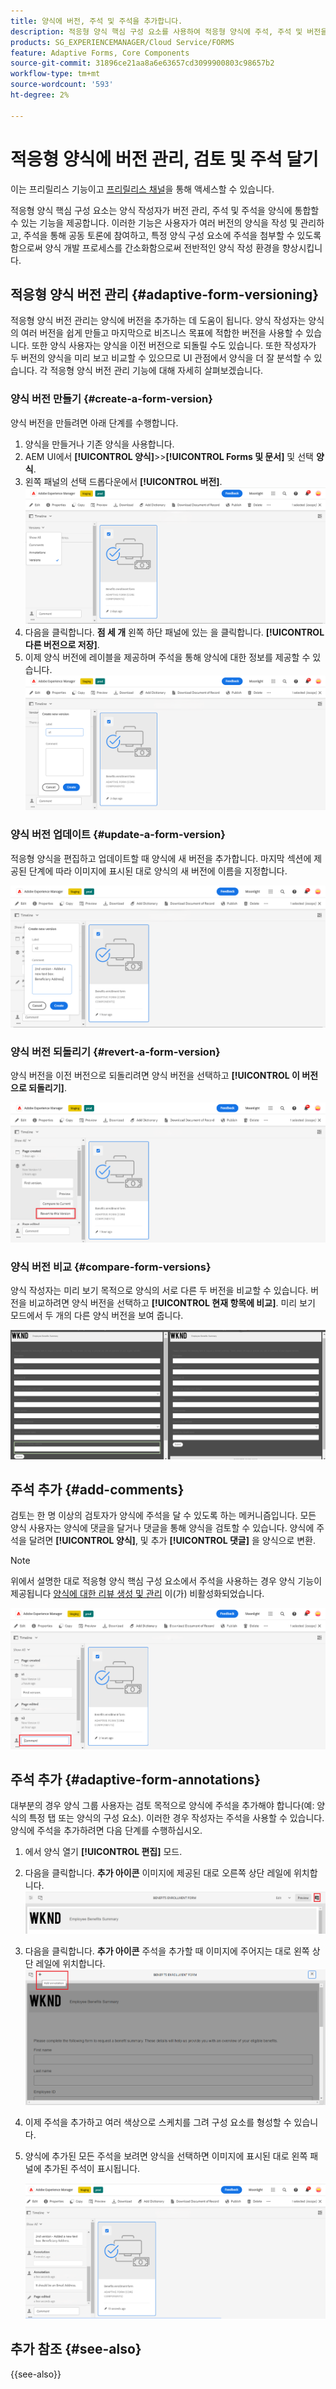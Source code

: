 ```yaml
---
title: 양식에 버전, 주석 및 주석을 추가합니다.
description: 적응형 양식 핵심 구성 요소를 사용하여 적응형 양식에 주석, 주석 및 버전을 추가하십시오.
products: SG_EXPERIENCEMANAGER/Cloud Service/FORMS
feature: Adaptive Forms, Core Components
source-git-commit: 31896ce21aa8a6e63657cd3099900803c98657b2
workflow-type: tm+mt
source-wordcount: '593'
ht-degree: 2%

---
```


# 적응형 양식에 버전 관리, 검토 및 주석 달기

<!--Before you can use versionings, comments, and annotations in an Adaptive Form, you must ensure you have [enabled Adaptive Form Core Components](
https://experienceleague.adobe.com/en/docs/experience-manager-cloud-service/content/forms/setup-configure-migrate/enable-adaptive-forms-core-components).-->

<!--Adaptive Form Core Components facilitates to add versionings, comments, and annotations to a form. These features helps form authors and users to enhance the form development process where they can create multiple versions of a form, collaborate and add their comments to a form, and add annotations to form components.-->

<span class="preview"> 이는 프리릴리스 기능이고 [프리릴리스 채널](https://experienceleague.adobe.com/docs/experience-manager-cloud-service/content/release-notes/prerelease.html#new-features)을 통해 액세스할 수 있습니다. </span>


적응형 양식 핵심 구성 요소는 양식 작성자가 버전 관리, 주석 및 주석을 양식에 통합할 수 있는 기능을 제공합니다. 이러한 기능은 사용자가 여러 버전의 양식을 작성 및 관리하고, 주석을 통해 공동 토론에 참여하고, 특정 양식 구성 요소에 주석을 첨부할 수 있도록 함으로써 양식 개발 프로세스를 간소화함으로써 전반적인 양식 작성 환경을 향상시킵니다.


## 적응형 양식 버전 관리 {#adaptive-form-versioning}

적응형 양식 버전 관리는 양식에 버전을 추가하는 데 도움이 됩니다. 양식 작성자는 양식의 여러 버전을 쉽게 만들고 마지막으로 비즈니스 목표에 적합한 버전을 사용할 수 있습니다. 또한 양식 사용자는 양식을 이전 버전으로 되돌릴 수도 있습니다. 또한 작성자가 두 버전의 양식을 미리 보고 비교할 수 있으므로 UI 관점에서 양식을 더 잘 분석할 수 있습니다. 각 적응형 양식 버전 관리 기능에 대해 자세히 살펴보겠습니다.

### 양식 버전 만들기 {#create-a-form-version}

양식 버전을 만들려면 아래 단계를 수행합니다.

1. 양식을 만들거나 기존 양식을 사용합니다.
1. AEM UI에서 **[!UICONTROL 양식]**>>**[!UICONTROL Forms 및 문서]** 및 선택 **양식**.
1. 왼쪽 패널의 선택 드롭다운에서 **[!UICONTROL 버전]**.
   ![양식 선택](select-a-form.png)
1. 다음을 클릭합니다. **점 세 개** 왼쪽 하단 패널에 있는 을 클릭합니다. **[!UICONTROL 다른 버전으로 저장]**.
1. 이제 양식 버전에 레이블을 제공하며 주석을 통해 양식에 대한 정보를 제공할 수 있습니다.
   ![양식 버전 만들기](create-a-form-version.png)

### 양식 버전 업데이트 {#update-a-form-version}

적응형 양식을 편집하고 업데이트할 때 양식에 새 버전을 추가합니다. 마지막 섹션에 제공된 단계에 따라 이미지에 표시된 대로 양식의 새 버전에 이름을 지정합니다.

![양식 버전 업데이트](update-a-form-version.png)

### 양식 버전 되돌리기 {#revert-a-form-version}

양식 버전을 이전 버전으로 되돌리려면 양식 버전을 선택하고 **[!UICONTROL 이 버전으로 되돌리기]**.

![양식 버전 되돌리기](revert-form-version.png)

### 양식 버전 비교 {#compare-form-versions}

양식 작성자는 미리 보기 목적으로 양식의 서로 다른 두 버전을 비교할 수 있습니다. 버전을 비교하려면 양식 버전을 선택하고 **[!UICONTROL 현재 항목에 비교]**. 미리 보기 모드에서 두 개의 다른 양식 버전을 보여 줍니다.

![양식 버전 비교](compare-form-versions.png)

## 주석 추가 {#add-comments}

검토는 한 명 이상의 검토자가 양식에 주석을 달 수 있도록 하는 메커니즘입니다. 모든 양식 사용자는 양식에 댓글을 달거나 댓글을 통해 양식을 검토할 수 있습니다. 양식에 주석을 달려면 **[!UICONTROL 양식]**, 및 추가 **[!UICONTROL 댓글]** 을 양식으로 변환.

>[!NOTE]
> 위에서 설명한 대로 적응형 양식 핵심 구성 요소에서 주석을 사용하는 경우 양식 기능이 제공됩니다 [양식에 대한 리뷰 생성 및 관리](/help/forms/create-reviews-forms.md) 이(가) 비활성화되었습니다.


![양식에 주석 추가](form-comments.png)

## 주석 추가 {#adaptive-form-annotations}

대부분의 경우 양식 그룹 사용자는 검토 목적으로 양식에 주석을 추가해야 합니다(예: 양식의 특정 탭 또는 양식의 구성 요소). 이러한 경우 작성자는 주석을 사용할 수 있습니다. 양식에 주석을 추가하려면 다음 단계를 수행하십시오.

1. 에서 양식 열기 **[!UICONTROL 편집]** 모드.

1. 다음을 클릭합니다. **추가 아이콘** 이미지에 제공된 대로 오른쪽 상단 레일에 위치합니다.
   ![주석](annotation.png)

1. 다음을 클릭합니다. **추가 아이콘** 주석을 추가할 때 이미지에 주어지는 대로 왼쪽 상단 레일에 위치합니다.
   ![주석 추가](add-annotation.png)

1. 이제 주석을 추가하고 여러 색상으로 스케치를 그려 구성 요소를 형성할 수 있습니다.

1. 양식에 추가된 모든 주석을 보려면 양식을 선택하면 이미지에 표시된 대로 왼쪽 패널에 추가된 주석이 표시됩니다.

   ![추가된 주석 보기](see-annotations.png)

## 추가 참조 {#see-also}

{{see-also}}
